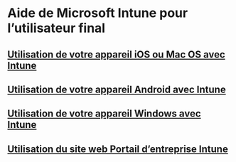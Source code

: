 # Aide de Microsoft Intune pour l’utilisateur final
## [Utilisation de votre appareil iOS ou Mac OS avec Intune](using-your-ios-or-mac-os-x-device-with-intune.md)
## [Utilisation de votre appareil Android avec Intune](using-your-android-device-with-intune.md)
## [Utilisation de votre appareil Windows avec Intune](using-your-windows-device-with-intune.md)
## [Utilisation du site web Portail d’entreprise Intune](using-the-intune-company-portal-website.md)


<!--HONumber=Nov16_HO4-->


